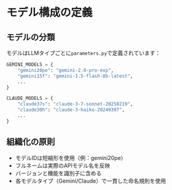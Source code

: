 # モデル構成の定義

## モデルの分類

モデルはLLMタイプごとに`parameters.py`で定義されています：

```python
GEMINI_MODELS = {
    "gemini20pe": "gemini-2.0-pro-exp",
    "gemini15f": "gemini-1.5-flash-8b-latest",
    ...
}

CLAUDE_MODELS = {
    "claude37s": "claude-3-7-sonnet-20250219",
    "claude30h": "claude-3-haiku-20240307",
    ...
}
```

## 組織化の原則

- モデルIDは短縮形を使用（例：gemini20pe）
- フルネームは実際のAPIモデル名を反映
- バージョンと機能を識別子に含める
- 各モデルタイプ（Gemini/Claude）で一貫した命名規則を使用

